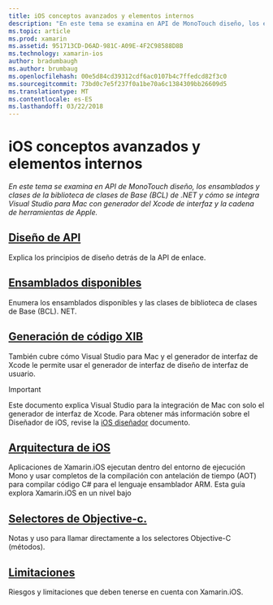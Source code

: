 ```yaml
---
title: iOS conceptos avanzados y elementos internos
description: "En este tema se examina en API de MonoTouch diseño, los ensamblados y clases de la biblioteca de clases de Base (BCL) de .NET y cómo se integra Visual Studio para Mac con generador del Xcode de interfaz y la cadena de herramientas de Apple."
ms.topic: article
ms.prod: xamarin
ms.assetid: 951713CD-D6AD-981C-A09E-4F2C98588D8B
ms.technology: xamarin-ios
author: bradumbaugh
ms.author: brumbaug
ms.openlocfilehash: 00e5d84cd39312cdf6ac0107b4c7ffedcd82f3c0
ms.sourcegitcommit: 73bd0c7e5f237f0a1be70a6c1384309bb26609d5
ms.translationtype: MT
ms.contentlocale: es-ES
ms.lasthandoff: 03/22/2018
---
```

# <a name="ios-advanced-concepts-and-internals"></a>iOS conceptos avanzados y elementos internos

_En este tema se examina en API de MonoTouch diseño, los ensamblados y clases de la biblioteca de clases de Base (BCL) de .NET y cómo se integra Visual Studio para Mac con generador del Xcode de interfaz y la cadena de herramientas de Apple._




##  <a name="api-designiosinternalsapi-designindexmd"></a>[Diseño de API](~/ios/internals/api-design/index.md)

Explica los principios de diseño detrás de la API de enlace.




##  <a name="available-assembliescross-platforminternalsavailable-assembliesmd"></a>[Ensamblados disponibles](~/cross-platform/internals/available-assemblies.md)

Enumera los ensamblados disponibles y las clases de biblioteca de clases de Base (BCL). NET.




##  <a name="xib-code-generationiosinternalsxib-code-generationmd"></a>[Generación de código XIB](~/ios/internals/xib-code-generation.md)

También cubre cómo Visual Studio para Mac y el generador de interfaz de Xcode le permite usar el generador de interfaz de diseño de interfaz de usuario.

> [!IMPORTANT]
> Este documento explica Visual Studio para la integración de Mac con solo el generador de interfaz de Xcode. Para obtener más información sobre el Diseñador de iOS, revise la [iOS diseñador](~/ios/user-interface/designer/index.md) documento.



##  <a name="ios-architectureiosinternalsarchitecturemd"></a>[Arquitectura de iOS](~/ios/internals/architecture.md)

Aplicaciones de Xamarin.iOS ejecutan dentro del entorno de ejecución Mono y usar completos de la compilación con antelación de tiempo (AOT) para compilar código C# para el lenguaje ensamblador ARM. Esta guía explora Xamarin.iOS en un nivel bajo

##  <a name="objective-c-selectorsiosinternalsobjective-c-selectorsmd"></a>[Selectores de Objective-c.](~/ios/internals/objective-c-selectors.md)

Notas y uso para llamar directamente a los selectores Objective-C (métodos).


##  <a name="limitationslimitationsmd"></a>[Limitaciones](limitations.md)

Riesgos y limitaciones que deben tenerse en cuenta con Xamarin.iOS.